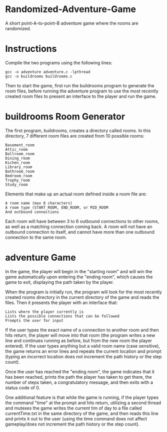 # Randomized-Adventure-Game
A short point-A-to-point-B adventure game where the rooms are randomized.

# Instructions
Compile the two programs using the following lines:

    gcc -o adventure adventure.c -lpthread
    gcc -o buildrooms buildrooms.c
    
Then to start the game, first run the buildrooms program to generate the room files, before running the adventure program to use the most recently created room files to present an interface to the player and run the game.

# buildrooms Room Generator
The first program, buildrooms, creates a directory called rooms. In this directory, 7 different room files are created from 10 possible rooms:

    Basement_room
    Attic_room
    Ballroom_room
    Dining_room
    Kichen_room
    Library_room
    Bathroom_room
    Bedroom_room
    Trophy_room
    Study_room
    
Elements that make up an actual room defined inside a room file are:

    A room name (max 8 characters)
    A room type (START_ROOM, END_ROOM, or MID_ROOM
    And outbound connections
    
Each room will have between 3 to 6 outbound connections to other rooms, as well as a matching connection coming back. A room will not have an outbound connection to itself, and cannot have more than one outbound connection to the same room.

# adventure Game
In the game, the player will begin in the "starting room" and will win the game automatically upon entering the "ending room", which causes the game to exit, displaying the path taken by the player.

When the program is initially run, the program will look for the most recently created rooms directory in the current directory of the game and reads the files. Then it presents the player with an interface that:

    Lists where the player currently is
    Lists the possible connections that can be followed
    Prompts the user for input
    
If the user types the exact name of a connection to another room and then hits return, the player will move into that room (the program writes a new line and continues running as before, but from the new room the player entered). If the user types anything but a valid room name (case sensitive), the game returns an error lines and repeats the current location and prompt (typing an incorrect location does not increment the path history or the step count).

Once the user has reached the "ending room", the game indicates that it has been reached, prints the path the player has taken to get there, the number of steps taken, a congratulatory message, and then exits with a status code of 0.

One additional feature is that while the game is running, if the player types the command "time" at the prompt and hits return, utilizing a second thread and mutexes the game writes the current tim of day to a file called currentTime.txt in the same directory of the game, and then reads this line and prints it out to the user (using the time command does not affect gameplay/does not increment the path history or the step count).
